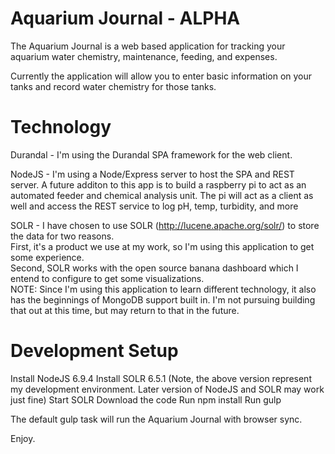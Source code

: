 # Aquarium Journal - ALPHA

The Aquarium Journal is a web based application for tracking your aquarium water chemistry, maintenance, feeding, and expenses.

Currently the application will allow you to enter basic information on your tanks and record water chemistry for those tanks.

# Technology

Durandal - I'm using the Durandal SPA framework for the web client.

NodeJS - I'm using a Node/Express server to host the SPA and REST server.  A future additon to this app is to build
a raspberry pi to act as an automated feeder and chemical analysis unit. The pi will act as a client as well and access 
the REST service to log pH, temp, turbidity, and more

SOLR - I have chosen to use SOLR (http://lucene.apache.org/solr/) to store the data for two reasons.  
First, it's a product we use at my work, so I'm using this application to get some experience.  
Second, SOLR works with the open source banana dashboard which I entend to configure to get some visualizations.  
NOTE: Since I'm using this application to learn different technology, it also has the beginnings of
MongoDB support built in.  I'm not pursuing building that out at this time, but may return to that in the future.

# Development Setup

Install NodeJS 6.9.4
Install SOLR 6.5.1
(Note, the above version represent my development environment. Later version of NodeJS and SOLR may work just fine)
Start SOLR 
Download the code
Run npm install
Run gulp

The default gulp task will run the Aquarium Journal with browser sync.

Enjoy.

